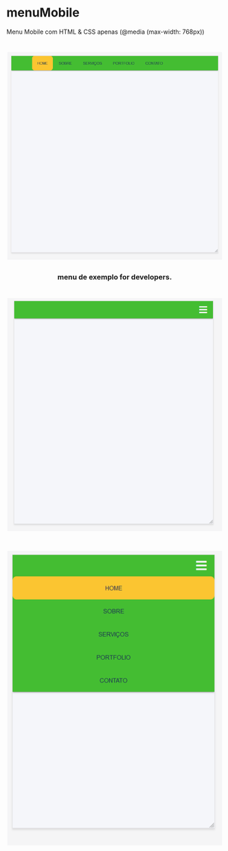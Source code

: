 # menuMobile
Menu Mobile com HTML &amp; CSS apenas (@media (max-width: 768px))

<h1 align="center">
    <img src="/img/screen menuMobile.PNG" width="500px">
  </h1>
  
  <h3 align="center"> menu de exemplo for developers.</h3>
  
  <h1 align="center">
  <img src="/img/screen Mobile.PNG" width="500px">
  </h1>
   
  <h1 align="center">
    <img src="/img/Screen Shot 2020-07-13 at 14.15.15.png" width="500px">
  </h1>

  

